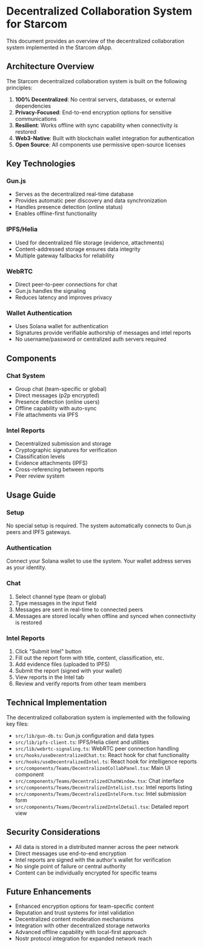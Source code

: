 # Decentralized Collaboration System for Starcom

This document provides an overview of the decentralized collaboration system implemented in the Starcom dApp.

## Architecture Overview

The Starcom decentralized collaboration system is built on the following principles:

1. **100% Decentralized**: No central servers, databases, or external dependencies
2. **Privacy-Focused**: End-to-end encryption options for sensitive communications
3. **Resilient**: Works offline with sync capability when connectivity is restored
4. **Web3-Native**: Built with blockchain wallet integration for authentication
5. **Open Source**: All components use permissive open-source licenses

## Key Technologies

### Gun.js

- Serves as the decentralized real-time database
- Provides automatic peer discovery and data synchronization
- Handles presence detection (online status)
- Enables offline-first functionality

### IPFS/Helia

- Used for decentralized file storage (evidence, attachments)
- Content-addressed storage ensures data integrity
- Multiple gateway fallbacks for reliability

### WebRTC

- Direct peer-to-peer connections for chat
- Gun.js handles the signaling
- Reduces latency and improves privacy

### Wallet Authentication

- Uses Solana wallet for authentication
- Signatures provide verifiable authorship of messages and intel reports
- No username/password or centralized auth servers required

## Components

### Chat System

- Group chat (team-specific or global)
- Direct messages (p2p encrypted)
- Presence detection (online users)
- Offline capability with auto-sync
- File attachments via IPFS

### Intel Reports

- Decentralized submission and storage
- Cryptographic signatures for verification
- Classification levels
- Evidence attachments (IPFS)
- Cross-referencing between reports
- Peer review system

## Usage Guide

### Setup

No special setup is required. The system automatically connects to Gun.js peers and IPFS gateways.

### Authentication

Connect your Solana wallet to use the system. Your wallet address serves as your identity.

### Chat

1. Select channel type (team or global)
2. Type messages in the input field
3. Messages are sent in real-time to connected peers
4. Messages are stored locally when offline and synced when connectivity is restored

### Intel Reports

1. Click "Submit Intel" button
2. Fill out the report form with title, content, classification, etc.
3. Add evidence files (uploaded to IPFS)
4. Submit the report (signed with your wallet)
5. View reports in the Intel tab
6. Review and verify reports from other team members

## Technical Implementation

The decentralized collaboration system is implemented with the following key files:

- `src/lib/gun-db.ts`: Gun.js configuration and data types
- `src/lib/ipfs-client.ts`: IPFS/Helia client and utilities
- `src/lib/webrtc-signaling.ts`: WebRTC peer connection handling
- `src/hooks/useDecentralizedChat.ts`: React hook for chat functionality
- `src/hooks/useDecentralizedIntel.ts`: React hook for intelligence reports
- `src/components/Teams/DecentralizedCollabPanel.tsx`: Main UI component
- `src/components/Teams/DecentralizedChatWindow.tsx`: Chat interface
- `src/components/Teams/DecentralizedIntelList.tsx`: Intel reports listing
- `src/components/Teams/DecentralizedIntelForm.tsx`: Intel submission form
- `src/components/Teams/DecentralizedIntelDetail.tsx`: Detailed report view

## Security Considerations

- All data is stored in a distributed manner across the peer network
- Direct messages use end-to-end encryption
- Intel reports are signed with the author's wallet for verification
- No single point of failure or central authority
- Content can be individually encrypted for specific teams

## Future Enhancements

- Enhanced encryption options for team-specific content
- Reputation and trust systems for intel validation
- Decentralized content moderation mechanisms
- Integration with other decentralized storage networks
- Advanced offline capability with local-first approach
- Nostr protocol integration for expanded network reach
